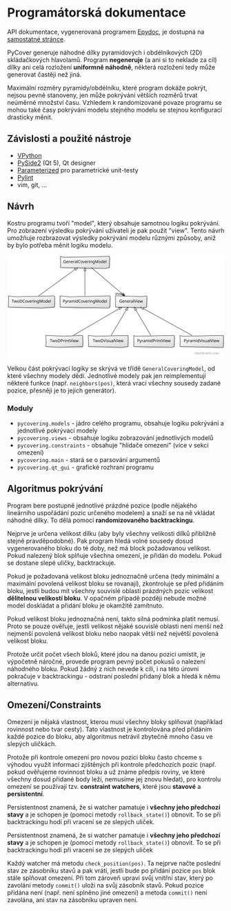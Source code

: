 # Programátorská dokumentace

API dokumentace, vygenerovaná programem [Epydoc](http://epydoc.sourceforge.net/),
je dostupná na [samostatné stránce](https://jakoma02.github.io/pyCovering/).

PyCover generuje náhodné dílky pyramidových i obdélníkových (2D) skládačkových
hlavolamů. Program **negeneruje** (a ani si to neklade za cíl) dílky ani celá
rozložení **uniformně náhodně**, některá rozložení tedy může generovat častěji
než jiná.

Maximální rozměry pyramidy/obdélníku, které program dokáže pokrýt, nejsou pevně stanoveny,
jen může pokrývání větších rozměrů trvat neúměrné množství času. Vzhledem k randomizované
povaze programu se mohou také časy pokrývání modelu stejného modelu se stejnou konfigurací
drasticky měnit.

## Závislosti a použité nástroje
 - [VPython](https://vpython.org/)
 - [PySide2](https://wiki.qt.io/Qt_for_Python) (Qt 5), Qt designer
 - [Parameterized](https://github.com/wolever/parameterized) pro parametrické unit-testy
 - [Pylint](https://pylint.org/)
 - vim, git, ...

## Návrh
Kostru programu tvoří "model", který obsahuje samotnou logiku pokrývání. Pro zobrazení výsledku
pokrývání uživateli je pak použit "view". Tento návrh umožňuje rozbrazovat výsledky pokrývání
modelu různými způsoby, aniž by bylo potřeba měnit logiku modelu.

![Diagram tříd](images/class_diagram.svg)

Velkou část pokrývací logiky se skrývá ve třídě `GeneralCoveringModel`, od které všechny modely dědí.
Jednotlivé modely pak jen reimplementují některé funkce (např. `neighbors(pos)`, která vrací všechny
sousedy zadané pozice, přesněji je to jejich generátor).

### Moduly
 - `pycovering.models` - jádro celého programu, obsahuje logiku pokrývání a jednotlivé pokrývací modely
 - `pycovering.views` - obsahuje logiku zobrazování jednotlivých modelů
 - `pycovering.constraints` - obsahuje "hlídače omezení" (více v sekci omezení)
 - `pycovering.main` - stará se o parsování argumentů
 - `pycovering.qt_gui` - grafické rozhraní programu


## Algoritmus pokrývání
Program bere postupně jednotlivé prázdné pozice (podle nějakého lineárního
uspořádání pozic určeného modelem) a snaží se na ně vkládat náhodné dílky.
To dělá pomocí **randomizovaného backtrackingu**.

Nejprve je určena velikost dílku (aby byly všechny velikosti dílků přibližně
stejně pravděpodobné). Pak program hledá volné sousedy dosud vygenerovaného
bloku do té doby, než má block požadovanou velikost. Pokud nalezený blok splňuje
všechna omezení, je přidán do modelu. Pokud se dostane slepé
uličky, backtrackuje.

Pokud je požadovaná velikost bloku jednoznačně určena (tedy minimální a maximální
povolená velikost bloku se rovanají), zkontroluje se před přidáním bloku,
jestli budou mít všechny souvislé oblasti prázdných pozic velikost **dělitelnou
velikostí bloku**. V opačném případě později nebude možné model doskládat a přidání
bloku je okamžitě zamítnuto.

Pokud velikost bloku jednoznačná není, takto silná podmínka platit nemusí.
Proto se pouze ověřuje, jestli velikost nějaké souvislé oblasti není menší
než nejmenší povolená velikost bloku nebo naopak větší než největší povolená
velikost bloku.

Protože určit počet všech bloků, které jdou na danou pozici umístit, je výpočetně
náročné, provede program pevný počet pokusů o nalezení náhodného bloku.
Pokud žádný z nich nevede k cíli, i na této úrovni pokračuje v backtrackingu -
odstraní poslední přidaný blok a hledá k němu alternativu.


## Omezení/Constraints
Omezení je nějaká vlastnost, kterou musí všechny bloky splňovat (například
rovinnost nebo tvar cesty). Tato vlastnost je kontrolována před přidáním
každé pozice do bloku, aby algoritmus netrávil zbytečně mnoho času
ve slepých uličkách.

Protože při kontrole omezení pro novou pozici bloku často chceme s výhodou
využít informací zjištěných při kontrole předchozích pozic (např. pokud
ověřujeme rovinnost bloku a už známe předpis roviny, ve které všechny dosud
přidané body leží, nemusíme jej znovu hledat), pro kontrolu omezení
se používají tzv. **constraint watchers**, které jsou **stavové**
a **persistentní**.

Persistentnost znamená, že si watcher pamatuje i **všechny jeho předchozí
stavy** a je schopen je (pomocí metody `rollback_state()`) obnovit. To se při
backtrackingu hodí při vracení se ze slepých uliček.

Persistentnost znamená, že si watcher pamatuje i **všechny jeho předchozí
stavy** a je schopen je (pomocí metody `rollback_state()`) obnovit. To se při
backtrackingu hodí při vracení se ze slepých uliček

Každý watcher má metodu `check_position(pos)`. Ta nejprve načte poslední stav
ze zásobníku stavů a pak vrátí, jestli bude po přidání pozice `pos` blok stále
splňovat omezení. Při tom zároveň upraví svůj vnitřní stav, který po zavolání
metody `commit()` uloží na svůj zásobník stavů. Pokud pozice přidána není
(např. není splněno jiné omezení) a metoda `commit()` není zavolána, ani stav
na zásobníku upraven není.
